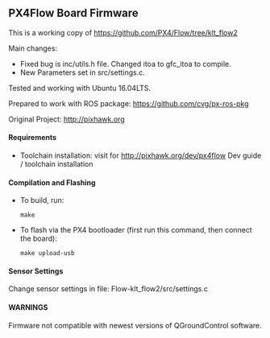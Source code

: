 ## PX4Flow Board Firmware

This is a working copy of https://github.com/PX4/Flow/tree/klt_flow2

Main changes:

  - Fixed bug is inc/utils.h file. Changed itoa to gfc_itoa to compile.
  - New Parameters set in src/settings.c.

Tested and working with Ubuntu 16.04LTS.

Prepared to work with ROS package: https://github.com/cvg/px-ros-pkg

Original Project:
http://pixhawk.org

#### Requirements

* Toolchain installation: visit for http://pixhawk.org/dev/px4flow Dev guide / toolchain installation 

#### Compilation and Flashing

* To build, run:

  `make`

* To flash via the PX4 bootloader (first run this command, then connect the board):

  `make upload-usb`

#### Sensor Settings

Change sensor settings in file: Flow-klt_flow2/src/settings.c

#### WARNINGS

Firmware not compatible with newest versions of QGroundControl software.  

